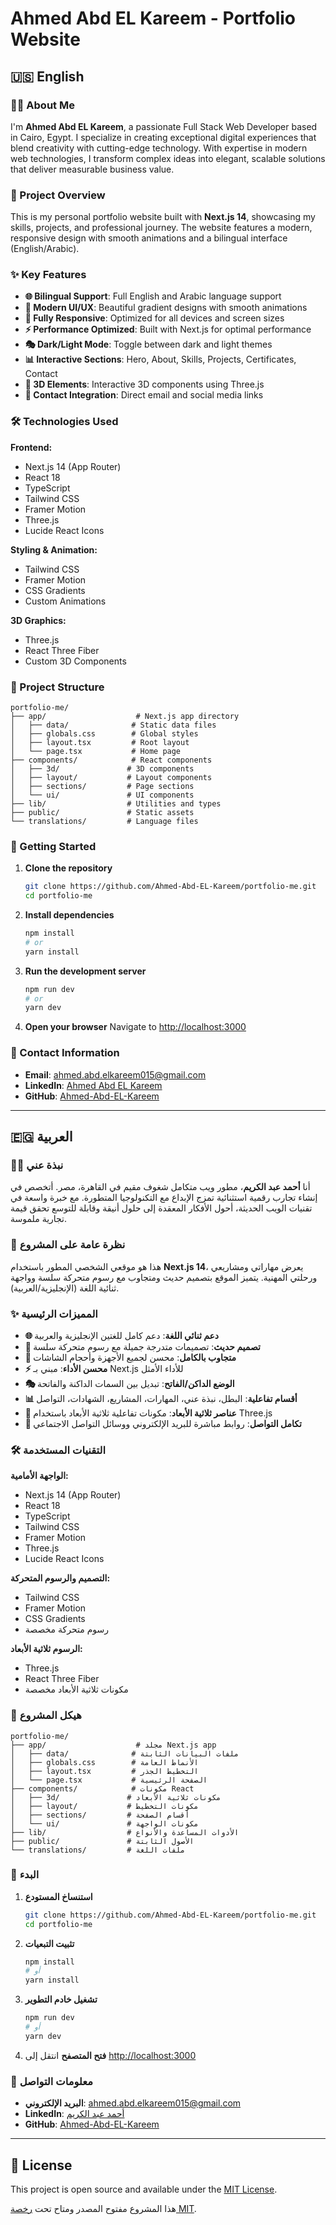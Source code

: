 # Ahmed Abd EL Kareem - Portfolio Website

## 🇺🇸 English

### 👨‍💻 About Me

I'm **Ahmed Abd EL Kareem**, a passionate Full Stack Web Developer based in Cairo, Egypt. I specialize in creating exceptional digital experiences that blend creativity with cutting-edge technology. With expertise in modern web technologies, I transform complex ideas into elegant, scalable solutions that deliver measurable business value.

### 🚀 Project Overview

This is my personal portfolio website built with **Next.js 14**, showcasing my skills, projects, and professional journey. The website features a modern, responsive design with smooth animations and a bilingual interface (English/Arabic).

### ✨ Key Features

- **🌐 Bilingual Support**: Full English and Arabic language support
- **🎨 Modern UI/UX**: Beautiful gradient designs with smooth animations
- **📱 Fully Responsive**: Optimized for all devices and screen sizes
- **⚡ Performance Optimized**: Built with Next.js for optimal performance
- **🎭 Dark/Light Mode**: Toggle between dark and light themes
- **📊 Interactive Sections**: Hero, About, Skills, Projects, Certificates, Contact
- **🎯 3D Elements**: Interactive 3D components using Three.js
- **📧 Contact Integration**: Direct email and social media links

### 🛠️ Technologies Used

**Frontend:**

- Next.js 14 (App Router)
- React 18
- TypeScript
- Tailwind CSS
- Framer Motion
- Three.js
- Lucide React Icons

**Styling & Animation:**

- Tailwind CSS
- Framer Motion
- CSS Gradients
- Custom Animations

**3D Graphics:**

- Three.js
- React Three Fiber
- Custom 3D Components

### 📁 Project Structure

```
portfolio-me/
├── app/                    # Next.js app directory
│   ├── data/              # Static data files
│   ├── globals.css        # Global styles
│   ├── layout.tsx         # Root layout
│   └── page.tsx           # Home page
├── components/            # React components
│   ├── 3d/               # 3D components
│   ├── layout/           # Layout components
│   ├── sections/         # Page sections
│   └── ui/               # UI components
├── lib/                  # Utilities and types
├── public/               # Static assets
└── translations/         # Language files
```

### 🚀 Getting Started

1. **Clone the repository**

   ```bash
   git clone https://github.com/Ahmed-Abd-EL-Kareem/portfolio-me.git
   cd portfolio-me
   ```

2. **Install dependencies**

   ```bash
   npm install
   # or
   yarn install
   ```

3. **Run the development server**

   ```bash
   npm run dev
   # or
   yarn dev
   ```

4. **Open your browser**
   Navigate to [http://localhost:3000](http://localhost:3000)

### 📧 Contact Information

- **Email**: ahmed.abd.elkareem015@gmail.com
- **LinkedIn**: [Ahmed Abd EL Kareem](https://www.linkedin.com/in/ahmed-ayman-mern/)
- **GitHub**: [Ahmed-Abd-EL-Kareem](https://github.com/Ahmed-Abd-EL-Kareem)

---

## 🇪🇬 العربية

### 👨‍💻 نبذة عني

أنا **أحمد عبد الكريم**، مطور ويب متكامل شغوف مقيم في القاهرة، مصر. أتخصص في إنشاء تجارب رقمية استثنائية تمزج الإبداع مع التكنولوجيا المتطورة. مع خبرة واسعة في تقنيات الويب الحديثة، أحول الأفكار المعقدة إلى حلول أنيقة وقابلة للتوسع تحقق قيمة تجارية ملموسة.

### 🚀 نظرة عامة على المشروع

هذا هو موقعي الشخصي المطور باستخدام **Next.js 14**، يعرض مهاراتي ومشاريعي ورحلتي المهنية. يتميز الموقع بتصميم حديث ومتجاوب مع رسوم متحركة سلسة وواجهة ثنائية اللغة (الإنجليزية/العربية).

### ✨ المميزات الرئيسية

- **🌐 دعم ثنائي اللغة**: دعم كامل للغتين الإنجليزية والعربية
- **🎨 تصميم حديث**: تصميمات متدرجة جميلة مع رسوم متحركة سلسة
- **📱 متجاوب بالكامل**: محسن لجميع الأجهزة وأحجام الشاشات
- **⚡ محسن الأداء**: مبني بـ Next.js للأداء الأمثل
- **🎭 الوضع الداكن/الفاتح**: تبديل بين السمات الداكنة والفاتحة
- **📊 أقسام تفاعلية**: البطل، نبذة عني، المهارات، المشاريع، الشهادات، التواصل
- **🎯 عناصر ثلاثية الأبعاد**: مكونات تفاعلية ثلاثية الأبعاد باستخدام Three.js
- **📧 تكامل التواصل**: روابط مباشرة للبريد الإلكتروني ووسائل التواصل الاجتماعي

### 🛠️ التقنيات المستخدمة

**الواجهة الأمامية:**

- Next.js 14 (App Router)
- React 18
- TypeScript
- Tailwind CSS
- Framer Motion
- Three.js
- Lucide React Icons

**التصميم والرسوم المتحركة:**

- Tailwind CSS
- Framer Motion
- CSS Gradients
- رسوم متحركة مخصصة

**الرسوم ثلاثية الأبعاد:**

- Three.js
- React Three Fiber
- مكونات ثلاثية الأبعاد مخصصة

### 📁 هيكل المشروع

```
portfolio-me/
├── app/                    # مجلد Next.js app
│   ├── data/              # ملفات البيانات الثابتة
│   ├── globals.css        # الأنماط العامة
│   ├── layout.tsx         # التخطيط الجذر
│   └── page.tsx           # الصفحة الرئيسية
├── components/            # مكونات React
│   ├── 3d/               # مكونات ثلاثية الأبعاد
│   ├── layout/           # مكونات التخطيط
│   ├── sections/         # أقسام الصفحة
│   └── ui/               # مكونات الواجهة
├── lib/                  # الأدوات المساعدة والأنواع
├── public/               # الأصول الثابتة
└── translations/         # ملفات اللغة
```

### 🚀 البدء

1. **استنساخ المستودع**

   ```bash
   git clone https://github.com/Ahmed-Abd-EL-Kareem/portfolio-me.git
   cd portfolio-me
   ```

2. **تثبيت التبعيات**

   ```bash
   npm install
   # أو
   yarn install
   ```

3. **تشغيل خادم التطوير**

   ```bash
   npm run dev
   # أو
   yarn dev
   ```

4. **فتح المتصفح**
   انتقل إلى [http://localhost:3000](http://localhost:3000)

### 📧 معلومات التواصل

- **البريد الإلكتروني**: ahmed.abd.elkareem015@gmail.com
- **LinkedIn**: [أحمد عبد الكريم](https://www.linkedin.com/in/ahmed-ayman-mern/)
- **GitHub**: [Ahmed-Abd-EL-Kareem](https://github.com/Ahmed-Abd-EL-Kareem)

---

## 📄 License

This project is open source and available under the [MIT License](LICENSE).

هذا المشروع مفتوح المصدر ومتاح تحت [رخصة MIT](LICENSE).
